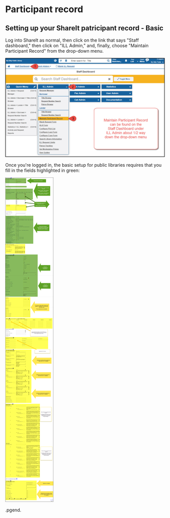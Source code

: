 # Participant record

## Setting up your ShareIt patricipant record - Basic

Log into ShareIt as normal, then click on the link that says "Staff dashboard," then click on "ILL Admin," and, finally, choose "Maintain Participant Record" from the drop-down menu.

![Maintain participant record](.gitbook/assets/080.jpg)

Once you're logged in, the basic setup for public libraries requires that you fill in the fields highlighted in green:

![Basic public library setup](.gitbook/assets/090.jpg)


.pgend.
